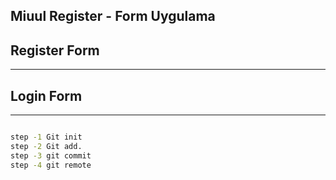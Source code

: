 Miuul Register - Form Uygulama
---

## Register Form

---

## Login Form 

---

```sh

step -1 Git init
step -2 Git add.
step -3 git commit
step -4 git remote
```